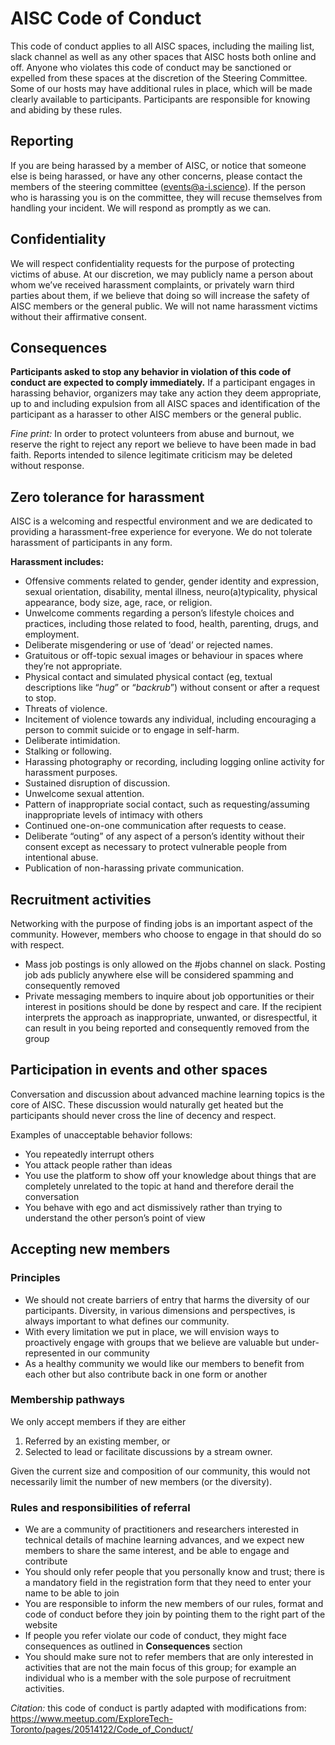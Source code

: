 
# AISC Code of Conduct

This code of conduct applies to all AISC spaces, including the mailing list, slack channel as well as any other spaces that AISC hosts both online and off. Anyone who violates this code of conduct may be sanctioned or expelled from these spaces at the discretion of the Steering Committee. Some of our hosts may have additional rules in place, which will be made clearly available to participants. Participants are responsible for knowing and abiding by these rules.

## Reporting

If you are being harassed by a member of AISC, or notice that someone else is being harassed, or have any other concerns, please contact the members of the steering committee (events@a-i.science). If the person who is harassing you is on the committee, they will recuse themselves from handling your incident. We will respond as promptly as we can.

## Confidentiality

We will respect confidentiality requests for the purpose of protecting victims of abuse. At our discretion, we may publicly name a person about whom we’ve received harassment complaints, or privately warn third parties about them, if we believe that doing so will increase the safety of AISC members or the general public. We will not name harassment victims without their affirmative consent.

## Consequences

**Participants asked to stop any behavior in violation of this code of conduct are expected to comply immediately.** If a participant engages in harassing behavior, organizers may take any action they deem appropriate, up to and including expulsion from all AISC spaces and identification of the participant as a harasser to other AISC members or the general public.

_Fine print:_ In order to protect volunteers from abuse and burnout, we reserve the right to reject any report we believe to have been made in bad faith. Reports intended to silence legitimate criticism may be deleted without response.

## Zero tolerance for harassment

AISC is a welcoming and respectful environment and we are dedicated to providing a harassment-free experience for everyone. We do not tolerate harassment of participants in any form.

**Harassment includes:**

*   Offensive comments related to gender, gender identity and expression, sexual orientation, disability, mental illness, neuro(a)typicality, physical appearance, body size, age, race, or religion.
*   Unwelcome comments regarding a person’s lifestyle choices and practices, including those related to food, health, parenting, drugs, and employment.
*   Deliberate misgendering or use of ‘dead’ or rejected names.
*   Gratuitous or off-topic sexual images or behaviour in spaces where they’re not appropriate.
*   Physical contact and simulated physical contact (eg, textual descriptions like “*hug*” or “*backrub*”) without consent or after a request to stop.
*   Threats of violence.
*   Incitement of violence towards any individual, including encouraging a person to commit suicide or to engage in self-harm.
*   Deliberate intimidation.
*   Stalking or following.
*   Harassing photography or recording, including logging online activity for harassment purposes.
*   Sustained disruption of discussion.
*   Unwelcome sexual attention.
*   Pattern of inappropriate social contact, such as requesting/assuming inappropriate levels of intimacy with others
*   Continued one-on-one communication after requests to cease.
*   Deliberate “outing” of any aspect of a person’s identity without their consent except as necessary to protect vulnerable people from intentional abuse.
*   Publication of non-harassing private communication.

## Recruitment activities

Networking with the purpose of finding jobs is an important aspect of the community. However, members who choose to engage in that should do so with respect.

*   Mass job postings is only allowed on the #jobs channel on slack. Posting job ads publicly anywhere else will be considered spamming and consequently removed
*   Private messaging members to inquire about job opportunities or their interest in positions should be done by respect and care. If the recipient interprets the approach as inappropriate, unwanted, or disrespectful, it can result in you being reported and consequently removed from the group

## Participation in events and other spaces

Conversation and discussion about advanced machine learning topics is the core of AISC. These discussion would naturally get heated but the participants should never cross the line of decency and respect.

Examples of unacceptable behavior follows:

*   You repeatedly interrupt others
*   You attack people rather than ideas
*   You use the platform to show off your knowledge about things that are completely unrelated to the topic at hand and therefore derail the conversation
*   You behave with ego and act dismissively rather than trying to understand the other person’s point of view

## Accepting new members

### Principles

*   We should not create barriers of entry that harms the diversity of our participants. Diversity, in various dimensions and perspectives, is always important to what defines our community.
*   With every limitation we put in place, we will envision ways to proactively engage with groups that we believe are valuable but under-represented in our community
*   As a healthy community we would like our members to benefit from each other but also contribute back in one form or another

### Membership pathways

We only accept members if they are either

1. Referred by an existing member, or 
2. Selected to lead or facilitate discussions by a stream owner.

Given the current size and composition of our community, this would not necessarily limit the number of new members (or the diversity).

### Rules and responsibilities of referral

*  We are a community of practitioners and researchers interested in technical details of machine learning advances, and we expect new members to share the same interest, and be able to engage and contribute 
*  You should only refer people that you personally know and trust; there is a mandatory field in the registration form that they need to enter your name to be able to join
*  You are responsible to inform the new members of our rules, format and code of conduct before they join by pointing them to the right part of the website
*  If people you refer violate our code of conduct, they might face consequences as outlined in **Consequences** section 
*  You should make sure not to refer members that are only interested in activities that are not the main focus of this group; for example an individual who is a member with the sole purpose of recruitment activities.

*Citation:* this code of conduct is partly adapted with modifications from: https://www.meetup.com/ExploreTech-Toronto/pages/20514122/Code_of_Conduct/
